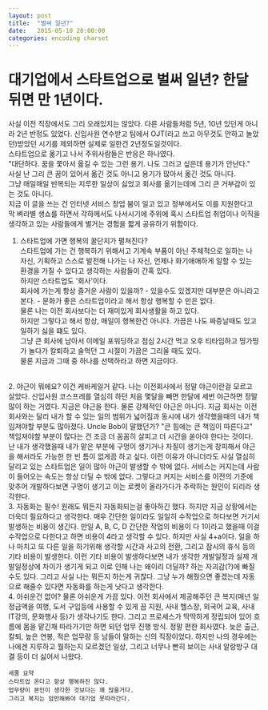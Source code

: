 ```yaml
---
layout: post
title:  "벌써 일년?"
date:   2015-05-10 20:00:00
categories: encoding charset
---
```


# 대기업에서 스타트업으로 벌써 일년? 한달뒤면 만 1년이다.
사실 이전 직장에서도 그리 오래있지는 않았다. 다른 사람들처럼 5년, 10년 있던게 아니라 2년 반정도 있었다. 신입사원
연수받고 팀에서 OJT(라고 쓰고 아무것도 안하고 놀았던)받았던 시기를 제외하면 실제로 일한건 2년정도일것이다.  
스타트업으로 옮기고 나서 주위사람들은 반응은 하나였다.  
"대단하다. 꿈을 쫓아서 옮길 수 있는 그런 용기. 나도 그러고 싶은데 용기가 안난다."  
사실 난 그리 큰 꿈이 있어서 옮긴 것도 아니고 용기가 많아서 옮긴 것도 아니다.   
그냥 매일매일 반복되는 지루한 일상이 싫었고 회사를 옮기는데에 그리 큰 거부감이 있는 것도 아니다.  
지금 이 글을 쓰는 건 인터넷 서비스 창업 붐이 일고 있고 정부에서도 이를 지원한다고 막 벼라별 생쇼를 하면서 각하께서도
나서시기에 주위에 혹시 스타트업 취업이나 이직을 생각하고 있는 사람들에게 별거는 경험을 짧게 공유하기 위함이다.

1. 스타트업에 가면 행복의 꿀단지가 펼쳐진다?  
  스타트업에 가는 건 행복하기 위해서고 기계속 부품이 아닌 주체적으로 일하는 나 자신, 기획하고 스스로 발전해 나가는 나
  자신, 언제나 화기애애하게 일할 수 있는 환경을 가질 수 있다고 생각하는 사람들이 간혹 있다.   
  하지만 스타트업도 '회사'이다.   
  회사에 가는게 항상 즐거운 사람이 있을까? - 있을수도 있겠지만 대부분은 아니라고 본다. - 문화가 좋은
  스타트업이라고 해서 항상 행복할 수 만은 없다.   
  물론 나는 이전 회사보다는 더 재미있게 회사생활을 하고 있다.   
  하지만 그렇다고 해서 항상, 매일이 행복한건 아니다. 가끔은 나도 짜증날때도 있고 일하기 싫을 떄도 있다.  
  그냥 큰 회사에 남아서 이메일 포워딩하고 점심 2시간 먹고 오후 티타임하고 띵가띵가 놀다가 칼퇴하고 술먹던 그 시절이 가끔은 그리울 때도 있다.  
  물론 지금과 그때 중 하나를 선택하라고 하면 지금이다.   
<br/>
2. 야근이 뭐에요?  
    이건 케바케일거 같다. 나는 이전회사에서 정말 야근이란걸 모르고 살았다.  
    신입사원 코스프레를 열심히 하던 처음 몇달을
    빼면 한달에 세번 야근하면 정말 많이 하는 거였다. 지금은 야근을 한다. 물론 강제적인 야근은 아니다.  
    지금 회사는 이전회사와는 달리 내가 할 수 있는 일의 범위가 넓어짐과 동시에 내가 생각했을때의 내가 책임져야할 부분도  많아졌다.   
    Uncle Bob이 말했던가? "큰 힘에는 큰 책임이 따른다고"  
    책임져야할 부분이 많다는 건 조금 더 꼼꼼히 살피고 더 시간을 쏟아야 한다는 것이다.  
    난 내가 생각했을때 내가 맡은 부분에 구멍이 생기거나 차질이 생기는게 창피해서 야근을 해서라도 가능한 한 빈 틈이 없게끔 하고 싶다.  
    이런 이유가 아니더라도 사실 열심히 달리고 있는 스타트업은 일이 많아 야근이 발생할 수 밖에 없다.   
    서비스는 커지는데 사람이 들어오는 속도는 항상 더딜 수 밖에 없다.  
    그렇다고 커지는 서비스를 이전의 기준에 맞추어 개발하다보면 구멍이 생기고 이는 로켓이 올라가다가 추락하는 원인이 되리라 생각한다.   
<br/>
3. 자동화는 필수!  
      원래도 뭐든지 자동화되는걸 좋아하긴 했다. 하지만 지금 상황에서는 더욱더 필요하다고 생각한다.  
      매우 간단한 일이라도 일일히 수작업으로 하다보면 거기서 발생하는 비용이 생긴다.  
      만일 A, B, C, D 간단한 작업의 비용이 다 1이라고 했을때 이걸 수작업으로 다한다고 하면 비용이 4라고 생각할 수 있다.  
      하지만 사실 4+a이다. 일을 하나 마치고 또 다른 일을 하기위해 생각할 시간과 사고의 전환, 그리고 잠시의 휴식 등의 기타 비용이 발생한다.  
      이런 기타 비용이 발생하다보면 내가 생각한 개발일정과 실제 개발일정상에 차이가 생기게 되고 이로 인해 나는 왜이리 더딜까? 하는 자괴감(?)에 빠질 수도 있다.   
      그리고 사실 나는 뭐든지 하는게 귀찮다. 그냥 누가 해줬으면 좋겠는데 자동으로 해줄수 있다면 자동화를
      하는게 낫다고 생각한다.  
<br/>
4. 아쉬운건 없어?  
        물론 아쉬운게 가끔 있다. 이전 회사에서 제공해주던 큰 복지(매년 일정금액을 여행, 도서 구입등에 사용할 수 있게 끔
        지원, 사내 헬스장, 외국어 교육, 사내 IT강의, 문화행사 등)가 생각나기도 한다.  
        그리고 프로세스가 딱딱하게 정립되어 있어 흐름에 몸을 맡긴채 따라가기만 하면 되던 업무 진행 방식. 정말 편한 회사였다.  
        늦은 출근, 칼퇴, 높은 연봉, 적은 업무량 등 남들이 말하는 신의 직장이었다.  
        하지만 나의 경우에는 나에겐 지루하고 뭘하는지 모르겠던 일상, 그리고 너무나 빤히 보이는 사내 알랑방구 대결 등이 더 싫어서 나왔다. 

```
세줄 요약
스타트업 온다고 항상 행복하진 않다.  
업무량이 본인이 생각한 것보다는 꽤 많을거다.  
그리고 복지는 암만해봐야 대기업 못따라간다.
```

